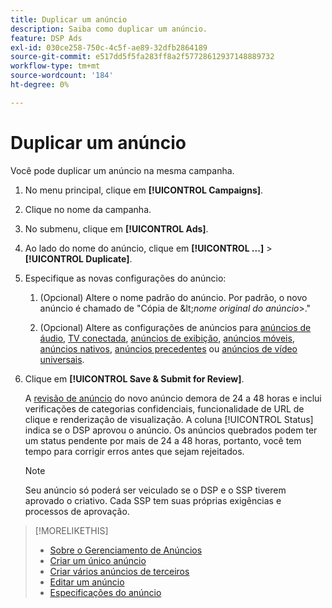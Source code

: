 ```yaml
---
title: Duplicar um anúncio
description: Saiba como duplicar um anúncio.
feature: DSP Ads
exl-id: 030ce258-750c-4c5f-ae89-32dfb2864189
source-git-commit: e517dd5f5fa283ff8a2f57728612937148889732
workflow-type: tm+mt
source-wordcount: '184'
ht-degree: 0%

---
```


# Duplicar um anúncio

Você pode duplicar um anúncio na mesma campanha.

1. No menu principal, clique em **[!UICONTROL Campaigns]**.

1. Clique no nome da campanha.

1. No submenu, clique em **[!UICONTROL Ads]**.

1. Ao lado do nome do anúncio, clique em **[!UICONTROL ...]** > **[!UICONTROL Duplicate]**.

1. Especifique as novas configurações do anúncio:

   1. (Opcional) Altere o nome padrão do anúncio. Por padrão, o novo anúncio é chamado de &quot;Cópia de \&lt;*nome original do anúncio*\>.&quot;

   1. (Opcional) Altere as configurações de anúncios para [anúncios de áudio](ad-settings-audio.md), [TV conectada](ad-settings-connected-tv.md), [anúncios de exibição](ad-settings-display.md), [anúncios móveis](ad-settings-mobile.md), [anúncios nativos](ad-settings-native.md), [anúncios precedentes](ad-settings-pre-roll.md) ou [anúncios de vídeo universais](ad-settings-universal-video.md).

1. Clique em **[!UICONTROL Save & Submit for Review]**.

   A [revisão de anúncio](ad-about.md) do novo anúncio demora de 24 a 48 horas e inclui verificações de categorias confidenciais, funcionalidade de URL de clique e renderização de visualização. A coluna [!UICONTROL Status] indica se o DSP aprovou o anúncio. Os anúncios quebrados podem ter um status pendente por mais de 24 a 48 horas, portanto, você tem tempo para corrigir erros antes que sejam rejeitados.

   >[!NOTE]
   >
   >Seu anúncio só poderá ser veiculado se o DSP e o SSP tiverem aprovado o criativo. Cada SSP tem suas próprias exigências e processos de aprovação.

>[!MORELIKETHIS]
>
>* [Sobre o Gerenciamento de Anúncios](ad-about.md)
>* [Criar um único anúncio](ad-create.md)
>* [Criar vários anúncios de terceiros](ad-create-multiple.md)
>* [Editar um anúncio](ad-edit.md)
>* [Especificações do anúncio](ad-specs.md)
